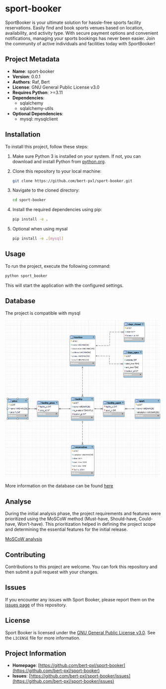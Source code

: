 # sport-booker
SportBooker is your ultimate solution for hassle-free sports facility reservations. 
Easily find and book sports venues based on location, availability, and activity type. 
With secure payment options and convenient notifications, managing your sports bookings has never been easier. Join the community of active individuals and facilities today with SportBooker!

## Project Metadata

- **Name**: sport-booker
- **Version**: 0.0.1
- **Authors**: Raf, Bert
- **License**: GNU General Public License v3.0
- **Requires Python**: >=3.11
- **Dependencies**:
  - sqlalchemy
  - sqlalchemy-utils
- **Optional Dependencies**:
  - mysql: mysqlclient

## Installation

To install this project, follow these steps:
1. Make sure Python 3 is installed on your system. If not, you can download and install Python from [python.org](https://www.python.org/).
2. Clone this repository to your local machine:
    ```bash
    git clone https://github.com/bert-pxl/sport-booker.git
    ```
3. Navigate to the cloned directory:
    ```bash
    cd sport-booker
    ```
4. Install the required dependencies using pip:

   ```bash
   pip install -e .
   ```
5. Optional when using mysal
    ```bash
    pip install -e .[mysql]
    ```
## Usage

To run the project, execute the following command:
```bash
python sport_booker
```
This will start the application with the configured settings.

## Database

The project is compatible with mysql

![Database Schema](/docs/database/schema.png)

More information on the database can be found [here](/docs/database/database.md)

## Analyse

During the initial analysis phase, the project requirements and features were prioritized using the MoSCoW method (Must-have, Should-have, Could-have, Won't-have). This prioritization helped in defining the project scope and determining the essential features for the initial release.

[MoSCoW analysis](/docs/MoSCoW.md)

## Contributing

Contributions to this project are welcome. You can fork this repository and then submit a pull request with your changes.

## Issues

If you encounter any issues with Sport Booker, please report them on the [issues page](https://github.com/bert-pxl/sport-booker/issues) of this repository.

## License

Sport Booker is licensed under the [GNU General Public License v3.0](https://opensource.org/licenses/GPL-3.0). See the `LICENSE` file for more information.

## Project Information

- **Homepage**: [https://github.com/bert-pxl/sport-booker](https://github.com/bert-pxl/sport-booker)
- **Issues**: [https://github.com/bert-pxl/sport-booker/issues](https://github.com/bert-pxl/sport-booker/issues)
